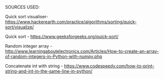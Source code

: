 SOURCES USED:

Quick sort visualiser-
https://www.hackerearth.com/practice/algorithms/sorting/quick-sort/visualize/

Quick sort -
https://www.geeksforgeeks.org/quick-sort/

Random integer array -
http://www.learningaboutelectronics.com/Articles/How-to-create-an-array-of-random-integers-in-Python-with-numpy.php

Concatenate int with string -
https://www.codespeedy.com/how-to-print-string-and-int-in-the-same-line-in-python/